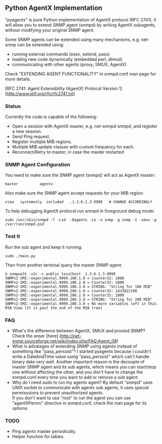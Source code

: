 ## Python AgentX Implementation

"pyagentx" is pure Python implementation of AgentX protocol (RFC 2741), it will allow you to extend SNMP agent (snmpd) by writing AgentX subagents, without modifying your original SNMP agent.

Some SNMP agents can be extended using many mechanisms, e.g. net-snmp can be extended using:

* running external commands (exec, extend, pass)
* loading new code dynamically (embedded perl, dlmod)
* communicating with other agents (proxy, SMUX, AgentX)

Check "EXTENDING AGENT FUNCTIONALITY" in snmpd.conf man page for more details.

[RFC 2741: Agent Extensibility (AgentX) Protocol Version 1]
(http://www.ietf.org/rfc/rfc2741.txt)

### Status

Currently the code is capable of the following:

* Open a session with AgentX master, e.g. net-snmpd snmpd, and register a new session.
* Send Ping request.
* Register multiple MIB regions.
* Multiple MIB update classes with custom frequency for each.
* Reconnect/Retry to master, in case the master restarted


### SNMP Agent Configuration

You need to make sure the SNMP agent (snmpd) will act as AgentX master:

    master          agentx

Also make sure the SNMP agent accept requests for your MIB region:

    view   systemonly  included   .1.3.6.1.3.9999   # CHANGE ACCORDINGLY

To help debugging AgentX protocol run snmpd in foreground debug mode:

    sudo /usr/sbin/snmpd -f -Lsd  -Dagentx -Le -u snmp -g snmp -I -smux -p /var/run/snmpd.pid


### Test It

Run the sub agent and keep it running:

	sudo ./main.py 

Then from another terminal query the master SNMP agent:

    $ snmpwalk -v2c -c public localhost .1.3.6.1.3.9999
    SNMPv2-SMI::experimental.9999.100.1.0 = Counter32: 1000
	SNMPv2-SMI::experimental.9999.100.2.0 = Counter32: 2000
	SNMPv2-SMI::experimental.9999.100.3.0 = STRING: "String for 100 MIB"
	SNMPv2-SMI::experimental.9999.200.1.0 = Counter32: 1433822190
	SNMPv2-SMI::experimental.9999.200.2.0 = Counter32: 2000
	SNMPv2-SMI::experimental.9999.200.3.0 = STRING: "String for 200 MIB"
	SNMPv2-SMI::experimental.9999.200.3.0 = No more variables left in this MIB View (It is past the end of the MIB tree)



### FAQ

- What's the difference between AgentX, SMUX and proxied SNMP?
  Check the anser [here] 
  (http://net-snmp.sourceforge.net/wiki/index.php/FAQ:Agent_08)
- What is advatages of extending SNMP using agentx instead of something like "pass\_perssist"?
  I started pyagentx because I couldn't write a DateAndTime value using "pass\_perssist" which can't handle binary data very well.
  Another important reason is the decouple of master SNMP agent and its sub agents, which means you can start/stop one without affecting the other, and you don't have to change the snmpd.conf every time you want to add or remove a sub agent.
- Why do I need sudo to run my agentx agent?
  By default "snmpd" uses UNIX socket to communicate with agentx sub agents, it uses special permisssions to prevent unauthorized agents.  
  If you don't want to use "root" to run the agent you can use "agentXPerms" directive in snmpd.conf, check the man page for its options.
  


### TODO

* Ping agentx master periodically.
* Helper function for tables.


